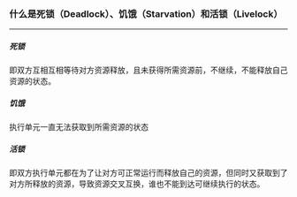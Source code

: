 ### 什么是死锁（Deadlock）、饥饿（Starvation）和活锁（Livelock）

------

##### 死锁
即双方互相互相等待对方资源释放，且未获得所需资源前，不继续，不能释放自己资源的状态。

##### 饥饿
执行单元一直无法获取到所需资源的状态

##### 活锁
即双方执行单元都在为了让对方可正常运行而释放自己的资源，但同时又获取到了对方所释放的资源，导致资源交叉互换，谁也不能到达可继续执行的状态。
